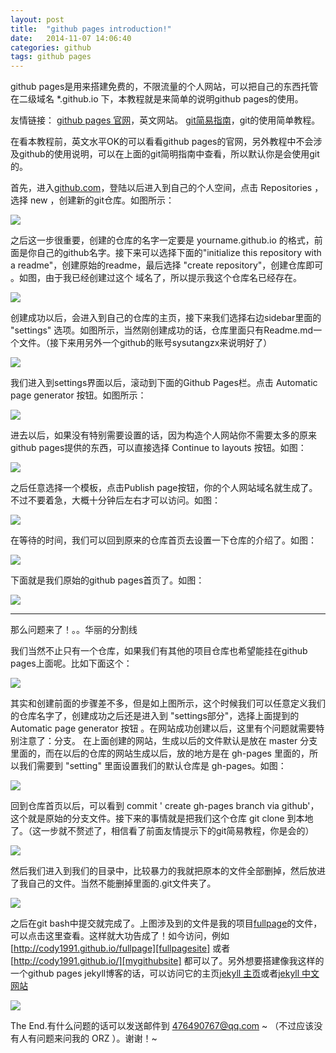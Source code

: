 ```yaml
---
layout: post
title:  "github pages introduction!"
date:   2014-11-07 14:06:40
categories: github
tags: github pages
---
```

github pages是用来搭建免费的，不限流量的个人网站，可以把自己的东西托管在二级域名 *.github.io 下，本教程就是来简单的说明github pages的使用。

友情链接：
[github pages 官网][githubpages]，英文网站。
[git简易指南][gitintro]，git的使用简单教程。

在看本教程前，英文水平OK的可以看看github pages的官网，另外教程中不会涉及github的使用说明，可以在上面的git简明指南中查看，所以默认你是会使用git的。

首先，进入[github.com][gitsite]，登陆以后进入到自己的个人空间，点击 Repositories ，选择 new ，创建新的git仓库。如图所示：

<img src="{{site.url}}sysutangzxBlog/source/2014.11.07/1.png">

之后这一步很重要，创建的仓库的名字一定要是 yourname.github.io 的格式，前面是你自己的github名字。接下来可以选择下面的"initialize this repository with a readme"，创建原始的readme，最后选择 "create repository"，创建仓库即可 。如图，由于我已经创建过这个 域名了，所以提示我这个仓库名已经存在。

<img src="{{site.url}}sysutangzxBlog/source/2014.11.07/2.png">

创建成功以后，会进入到自己的仓库的主页，接下来我们选择右边sidebar里面的 "settings" 选项。如图所示，当然刚创建成功的话，仓库里面只有Readme.md一个文件。（接下来用另外一个github的账号sysutangzx来说明好了）

<img src="{{site.url}}sysutangzxBlog/source/2014.11.07/3.png">

我们进入到settings界面以后，滚动到下面的Github Pages栏。点击 Automatic page generator 按钮。如图所示：

<img src="{{site.url}}sysutangzxBlog/source/2014.11.07/4.png">

进去以后，如果没有特别需要设置的话，因为构造个人网站你不需要太多的原来github pages提供的东西，可以直接选择 Continue to layouts 按钮。如图：

<img src="{{site.url}}sysutangzxBlog/source/2014.11.07/5.png">

之后任意选择一个模板，点击Publish page按钮，你的个人网站域名就生成了。不过不要着急，大概十分钟后左右才可以访问。如图：

<img src="{{site.url}}sysutangzxBlog/source/2014.11.07/6.png">

在等待的时间，我们可以回到原来的仓库首页去设置一下仓库的介绍了。如图：

<img src="{{site.url}}sysutangzxBlog/source/2014.11.07/7.png">

下面就是我们原始的github pages首页了。如图：

<img src="{{site.url}}sysutangzxBlog/source/2014.11.07/8.png">

------------------------------------------------------------------------------------------------------------

那么问题来了！。。华丽的分割线

我们当然不止只有一个仓库，如果我们有其他的项目仓库也希望能挂在github pages上面呢。比如下面这个：

<img src="{{site.url}}sysutangzxBlog/source/2014.11.07/9.png">

其实和创建前面的步骤差不多，但是如上图所示，这个时候我们可以任意定义我们的仓库名字了，创建成功之后还是进入到 "settings部分"，选择上面提到的 Automatic page generator 按钮 。在网站成功创建以后，这里有个问题就需要特别注意了：分支。
在上面创建的网站，生成以后的文件默认是放在 master 分支里面的，而在以后的仓库的网站生成以后，放的地方是在 gh-pages 里面的，所以我们需要到 "setting" 里面设置我们的默认仓库是 gh-pages。如图：

<img src="{{site.url}}sysutangzxBlog/source/2014.11.07/10.png">

回到仓库首页以后，可以看到 commit ' create gh-pages branch via github'，这个就是原始的分支文件。接下来的事情就是把我们这个仓库 git clone 到本地了。（这一步就不赘述了，相信看了前面友情提示下的git简易教程，你是会的）

<img src="{{site.url}}sysutangzxBlog/source/2014.11.07/11.png">

然后我们进入到我们的目录中，比较暴力的我就把原本的文件全部删掉，然后放进了我自己的文件。当然不能删掉里面的.git文件夹了。

<img src="{{site.url}}sysutangzxBlog/source/2014.11.07/12.png">

之后在git bash中提交就完成了。上图涉及到的文件是我的项目[fullpage][fullpagesite]的文件，可以点击这里查看。这样就大功告成了！如今访问，例如 [http://cody1991.github.io/fullpage][fullpagesite] 或者 [http://cody1991.github.io/][mygithubsite] 都可以了。另外想要搭建像我这样的一个github pages jekyll博客的话，可以访问它的主页[jekyll 主页][jekyllsite]或者[jekyll 中文网站][jekyllcn]

<img src="{{site.url}}sysutangzxBlog/source/2014.11.07/13.png">

The End.有什么问题的话可以发送邮件到 476490767@qq.com ~ （不过应该没有人有问题来问我的 ORZ ）。谢谢！~

[githubpages]: https://pages.github.com/
[gitintro]: http://www.bootcss.com/p/git-guide/
[gitsite]:https://github.com/
[fullpagesite]:http://cody1991.github.io/fullpage
[mygithubsite]:http://cody1991.github.io/
[jekyllsite]:http://jekyllrb.com/
[jekyllcn]:http://jekyllcn.com/
